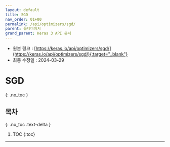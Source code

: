 ```yaml
---
layout: default
title: SGD
nav_order: 01+00
permalink: /api/optimizers/sgd/
parent: 옵티마이저
grand_parent: Keras 3 API 문서
---
```


* 원본 링크 : [https://keras.io/api/optimizers/sgd/](https://keras.io/api/optimizers/sgd/){:target="_blank"}
* 최종 수정일 : 2024-03-29

# SGD
{: .no_toc }

## 목차
{: .no_toc .text-delta }

1. TOC
{:toc}

---
